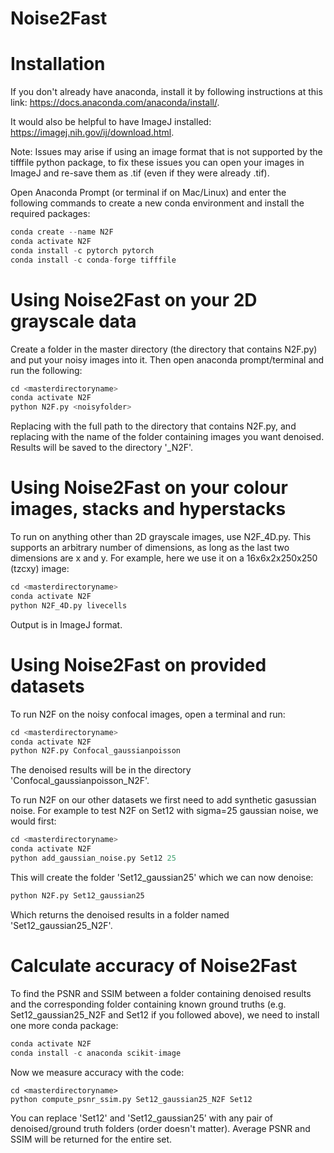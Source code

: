 # Noise2Fast

# Installation
If you don't already have anaconda, install it by following instructions at this link: https://docs.anaconda.com/anaconda/install/.

It would also be helpful to have ImageJ installed: https://imagej.nih.gov/ij/download.html.

Note: Issues may arise if using an image format that is not supported by the tifffile python package, to fix these issues you can open your images in ImageJ and re-save them as .tif (even if they were already .tif).

Open Anaconda Prompt (or terminal if on Mac/Linux) and enter the following commands to create a new conda environment and install the required packages:

```python
conda create --name N2F
conda activate N2F
conda install -c pytorch pytorch
conda install -c conda-forge tifffile
```

# Using Noise2Fast on your 2D grayscale data

Create a folder in the master directory (the directory that contains N2F.py) and put your noisy images into it. Then open anaconda prompt/terminal and run the following:

```python
cd <masterdirectoryname>
conda activate N2F
python N2F.py <noisyfolder>
```
Replacing <masterdirectoryname> with the full path to the directory that contains N2F.py, and replacing <noisyfolder> with the name of the folder containing images you want denoised. Results will be saved to the directory '<noisyolder>_N2F'.
  
# Using Noise2Fast on your colour images, stacks and hyperstacks

To run on anything other than 2D grayscale images, use N2F_4D.py. This supports an arbitrary number of dimensions, as long as the last two dimensions are x and y. For example, here we use it on a 16x6x2x250x250 (tzcxy) image:
  
```python
cd <masterdirectoryname>
conda activate N2F
python N2F_4D.py livecells
```  

Output is in ImageJ format.

# Using Noise2Fast on provided datasets

To run N2F on the noisy confocal images, open a terminal and run:

```python
cd <masterdirectoryname>
conda activate N2F
python N2F.py Confocal_gaussianpoisson
```
The denoised results will be in the directory 'Confocal_gaussianpoisson_N2F'.

To run N2F on our other datasets we first need to add synthetic gasussian noise. For example to test N2F on Set12 with sigma=25 gaussian noise, we would first: 
```python
cd <masterdirectoryname>
conda activate N2F
python add_gaussian_noise.py Set12 25
```
This will create the folder 'Set12_gaussian25' which we can now denoise:

```python
python N2F.py Set12_gaussian25
```
Which returns the denoised results in a folder named 'Set12_gaussian25_N2F'.

# Calculate accuracy of Noise2Fast

To find the PSNR and SSIM between a folder containing denoised results and the corresponding folder containing known ground truths (e.g. Set12_gaussian25_N2F and Set12 if you followed above), we need to install one more conda package:

```python
conda activate N2F
conda install -c anaconda scikit-image
```

Now we measure accuracy with the code:
```terminal
cd <masterdirectoryname>
python compute_psnr_ssim.py Set12_gaussian25_N2F Set12
```

You can replace 'Set12' and 'Set12_gaussian25' with any pair of denoised/ground truth folders (order doesn't matter). Average PSNR and SSIM will be returned for the entire set.
